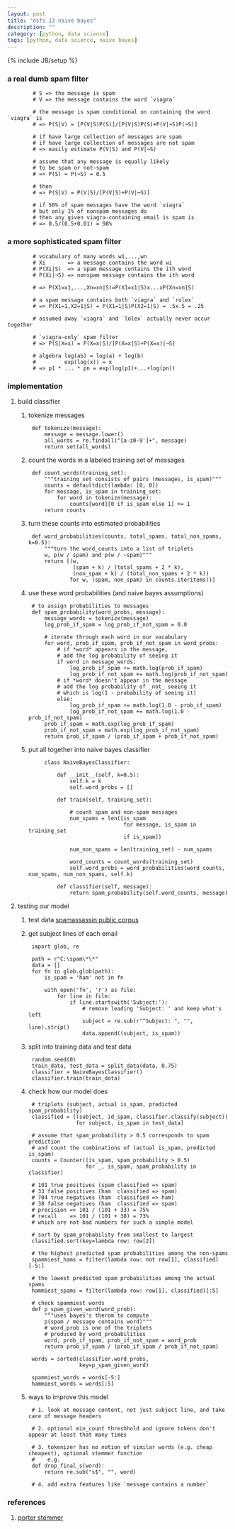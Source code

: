 ```yaml
---
layout: post
title: "dsfs 13 naive bayes"
description: ""
category: [python, data science]
tags: [python, data science, naive bayes]
---
```

{% include JB/setup %}


### a real dumb spam filter

            # S => the message is spam
            # V => the message contains the word `viagra`

            # the message is spam conditional on containing the word `viagra` is
            # => P(S|V) = [P(V|S)P(S)]/[P(V|S)P(S)+P(V|¬S)P(¬S)]

            # if have large collection of messages are spam
            # if have large collection of messages are not spam
            # => easily estimate P(V|S) and P(V|¬S)

            # assume that any message is equally likely
            # to be spam or not-spam
            # => P(S) = P(¬S) = 0.5

            # then
            # => P(S|V) = P(V|S)/[P(V|S)+P(V|¬S)]

            # if 50% of spam messages have the word `viagra`
            # but only 1% of nonspam messages do
            # then any given viagra-containing email is spam is
            # => 0.5/(0.5+0.01) = 98%

### a more sophisticated spam filter

            # vocabulary of many words w1,...,wn
            # Xi       => a message contains the word wi
            # P(Xi|S)  => a spam message contains the ith word
            # P(Xi|¬S) => nonspam message contains the ith word

            # => P(X1=x1,...,Xn=xn|S)=P(X1=x1|S)x...xP(Xn=xn|S)

            # a spam message contains both `viagra` and `rolex`
            # => P(X1=1,X2=1|S) = P(X1=1|S)P(X2=1|S) = .5x.5 = .25

            # assumed away `viagra` and `lolex` actually never occur together

            # `viagra-only` spam filter
            # => P(S|X=x) = P(X=x|S)/[P(X=x|S)+P(X=x)|¬S]

            # algebra log(ab) = log(a) + log(b)
            #         exp(log(x)) = x
            # => p1 * ... * pn = exp(log(p1)+...+log(pn))

### implementation

1. build classifier

    1. tokenize messages

            def tokenize(message):
                message = message.lower()
                all_words = re.findall("[a-z0-9']+", message)
                return set(all_words)

    1. count the words in a labeled training set of messages

            def count_words(training_set):
                """training set consists of pairs (messages, is_spam)"""
                counts = defaultdict(lambda: [0, 0])
                for message, is_spam in training_set:
                    for word in tokenize(message):
                        counts[word][0 if is_spam else 1] += 1
                return counts

    1. turn these counts into estimated probabilities

            def word_probabilities(counts, total_spams, total_non_spams, k=0.5):
                """turn the word_counts into a list of triplets
                w, p(w / spam) and p(w / ~spam)"""
                return [(w,
                         (spam + k) / (total_spams + 2 * k),
                         (non_spam + k) / (total_non_spams + 2 * k))
                        for w, (spam, non_spam) in counts.iteritems()]

    1. use these word probabilities (and naive bayes assumptions)

            # to assign probabilities to messages
            def spam_probability(word_probs, message):
                message_words = tokenize(message)
                log_prob_if_spam = log_prob_if_not_spam = 0.0

                # iterate through each word in our vacabulary
                for word, prob_if_spam, prob_if_not_spam in word_probs:
                    # if *word* appears in the message,
                    # add the log probability of seeing it
                    if word in message_words:
                        log_prob_if_spam += math.log(prob_if_spam)
                        log_prob_if_not_spam += math.log(prob_if_not_spam)
                    # if *word* doesn't appear in the message
                    # add the log probability of _not_ seeing it
                    # which is log(1 - probability of seeing it)
                    else:
                        log_prob_if_spam += math.log(1.0 - prob_if_spam)
                        log_prob_if_not_spam += math.log(1.0 - prob_if_not_spam)
                prob_if_spam = math.exp(log_prob_if_spam)
                prob_if_not_spam = math.exp(log_prob_if_not_spam)
                return prob_if_spam / (prob_if_spam + prob_if_not_spam)

    1. put all together into naive bayes classifier

                class NaiveBayesClassifier:

                    def __init__(self, k=0.5):
                        self.k = k
                        self.word_probs = []

                    def train(self, training_set):

                        # count spam and non-spam messages
                        num_spams = len([is_spam
                                         for message, is_spam in training_set
                                         if is_spam])

                        num_non_spams = len(training_set) - num_spams

                        word_counts = count_words(training_set)
                        self.word_probs = word_probabilities(word_counts, num_spams, num_non_spams, self.k)

                    def classifier(self, message):
                        return spam_probability(self.word_counts, message)

1. testing our model

    1. test data [spamassassin public corpus](https://spamassassin.apache.org/publiccorpus/)

    1. get subject lines of each email

            import glob, re

            path = r"C:\spam\*\*"
            data = []
            for fn in glob.glob(path):
                is_spam = 'ham' not in fn

                with open('fn', 'r') as file:
                    for line in file:
                        if line.startswith('Subject:'):
                            # remove leading 'Subject: ' and keep what's left
                            subject = re.sub(r"^Subject: ", "", line).strip()
                            data.append((subject, is_spam))

    1. split into training data and test data

            random.seed(0)
            train_data, test_data = split_data(data, 0.75)
            classifier = NaiveBayesClassifier()
            classifier.train(train_data)

    1. check how our model does

            # triplets (subject, actual is_spam, predicted spam_probability)
            classified = [(subject, id_spam, classifier.classify(subject))
                          for subject, is_spam in test_data]

            # assume that spam_probability > 0.5 corresponds to spam prediction
            # and count the combinations of (actual is_spam, predicted is_spam)
            counts = Counter((is_spam, spam_probability > 0.5)
                             for _, is_spam, spam_probability in classifier)

            # 101 true positives (spam classified => spam)
            # 33 false positives (ham  classified => spam)
            # 704 true negatives (ham  classified => ham)
            # 38 false negatives (ham  classified => spam)
            # precision => 101 / (101 + 33) = 75%
            # recall    => 101 / (101 + 38) = 73%
            # which are not bad numbers for such a simple model

            # sort by spam_probability from smallest to largest
            classified.sort(key=lambda row: row[2])

            # the highest predicted spam probabilities among the non-spams
            spammiest_hams = filter(lambda row: not row[1], classified)[-5:]

            # the lowest predicted spam probabilities among the actual spams
            hammiest_spams = filter(lambda row: row[1], classified)[:5]

            # check spammiest words
            def p_spam_given_word(word_prob):
                """uses bayes's therom to compute
                p(spam / message contains word)"""
                # word_prob is one of the triplets
                # produced by word_probabilities
                word, prob_if_spam, prob_if_not_spam = word_prob
                return prob_if_spam / (prob_if_spam / prob_if_not_spam)

            words = sorted(classifier.word_probs,
                           key=p_spam_given_word)

            spammiest_words = words[-5:]
            hammiest_words = words[:5]

    1. ways to improve this model

            # 1. look at message content, not just subject line, and take care of message headers
            
            # 2. optional min_count threshhold and ignore tokens don't appear at least that many times
            
            # 3. tokenizer has no notion of similar words (e.g. cheap cheapest), optional stemmer function
            #    e.g.
            def drop_final_s(word):
                return re.sub("s$", "", word)

            # 4. add extra features like `message contains a number`

### references

1. [porter stemmer](http://tartarus.org/martin/PorterStemmer/)